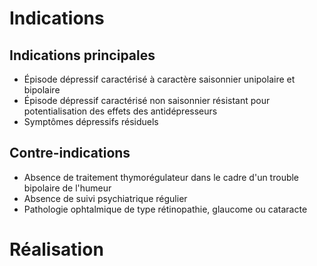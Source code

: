<!-- Title: Luminothérapie
     Menu: Pour les médecins / Luminothérapie
     Created: 2023-05-30 -->

# Indications

## Indications principales

- Épisode dépressif caractérisé à caractère saisonnier unipolaire et bipolaire
- Épisode dépressif caractérisé non saisonnier résistant pour potentialisation des effets des antidépresseurs
- Symptômes dépressifs résiduels

## Contre-indications

- Absence de traitement thymorégulateur dans le cadre d'un trouble bipolaire de l'humeur
- Absence de suivi psychiatrique régulier
- Pathologie ophtalmique de type rétinopathie, glaucome ou cataracte

# Réalisation

<img class="schema" src="/static/luminotherapie/realisation1.svg" alt="" />
<img class="schema" src="/static/luminotherapie/realisation2.svg" alt="" />
<img class="schema" src="/static/luminotherapie/realisation3.svg" alt="" />

<style>
     #indications\_principales { background: #3c7778; }
     #contre\_indications { background: #db4239; }
</style>
